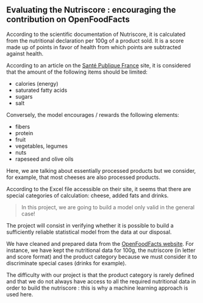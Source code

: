 ## Evaluating the Nutriscore : encouraging the contribution on OpenFoodFacts

According to the scientific documentation of Nutriscore, it is calculated from the nutritional declaration per 100g of a product sold. It is a score made up of points in favor of health from which points are subtracted against health.

According to an article on the [Santé Publique France](https://www.santepubliquefrance.fr/en/nutri-score) site, it is considered that the amount of the following items should be limited:

* calories (energy)
* saturated fatty acids
* sugars
* salt

Conversely, the model encourages / rewards the following elements:

* fibers
* protein
* fruit
* vegetables, legumes
* nuts
* rapeseed and olive oils

Here, we are talking about essentially processed products but we consider, for example, that most cheeses are also processed products.

According to the Excel file accessible on their site, it seems that there are special categories of calculation: cheese, added fats and drinks.

> In this project, we are going to build a model only valid in the general case!

The project will consist in verifying whether it is possible to build a sufficiently reliable statistical model from the data at our disposal.

We have cleaned and prepared data from the [OpenFoodFacts website](https://world.openfoodfacts.org/data).
For instance, we have kept the nutritional data for 100g, the nutriscore (in letter and score format) and the product category because we must consider it to discriminate special cases (drinks for example).

The difficulty with our project is that the product category is rarely defined and that we do not always have access to all the required nutritional data in order to build the nutriscore : this is why a machine learning approach is used here.

